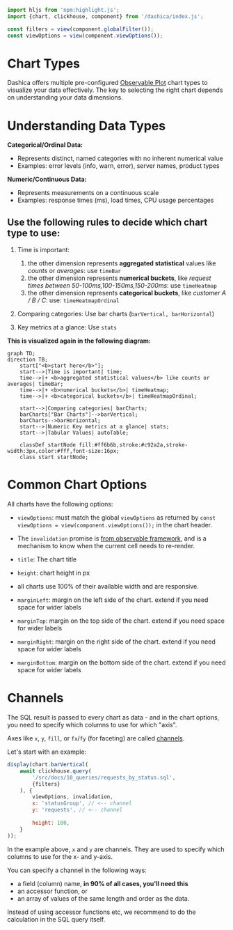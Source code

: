 ```js
import hljs from 'npm:highlight.js';
import {chart, clickhouse, component} from '/dashica/index.js';

const filters = view(component.globalFilter());
const viewOptions = view(component.viewOptions());
```

# Chart Types

Dashica offers multiple pre-configured [Observable Plot](https://observablehq.com/plot/getting-started) chart types to
visualize your data effectively. The key to selecting the right chart depends on understanding your data dimensions.

# Understanding Data Types

**Categorical/Ordinal Data:**

- Represents distinct, named categories with no inherent numerical value
- Examples: error levels (info, warn, error), server names, product types

**Numeric/Continuous Data:**

- Represents measurements on a continuous scale
- Examples: response times (ms), load times, CPU usage percentages

## Use the following rules to decide which chart type to use:

1. Time is important:
    1. the other dimension represents **aggregated statistical** values like *counts* or *averages*: use `timeBar`
    2. the other dimension represents **numerical buckets**, like *request times between 50-100ms,100-150ms,150-200ms*:
       use `timeHeatmap`
    3. the other dimension represents **categorical buckets**, like *customer A / B / C*: use: `timeHeatmapOrdinal`

2. Comparing categories: Use bar charts (`barVertical, barHorizontal`)

3. Key metrics at a glance: Use `stats`

**This is visualized again in the following diagram:**

```mermaid
graph TD;
direction TB;
    start["<b>start here</b>"];
    start-->|Time is important| time;
    time-->|+ <b>aggregated statistical values</b> like counts or averages| timeBar;
    time-->|+ <b>numerical buckets</b>| timeHeatmap;
    time-->|+ <b>categorical buckets</b>| timeHeatmapOrdinal;
    
    start-->|Comparing categories| barCharts;
    barCharts["Bar Charts"]-->barVertical;
    barCharts-->barHorizontal;
    start-->|Numeric Key metrics at a glance| stats;
    start-->|Tabular Values| autoTable;
    
    classDef startNode fill:#ff6b6b,stroke:#c92a2a,stroke-width:3px,color:#fff,font-size:16px;
    class start startNode;
```


# Common Chart Options

All charts have the following options:

- `viewOptions`: must match the global `viewOptions` as returned by `const viewOptions = view(component.viewOptions());`
  in the chart header.
- The `invalidation` promise is [from observable framework](https://observablehq.com/framework/reactivity#invalidation), and is a mechanism to know when the current cell needs to re-render.

- `title`: The chart title
- `height`: chart height in px
- all charts use 100% of their available width and are responsive.
- `marginLeft`: margin on the left side of the chart. extend if you need space for wider labels
- `marginTop`: margin on the top side of the chart. extend if you need space for wider labels
- `marginRight`: margin on the right side of the chart. extend if you need space for wider labels
- `marginBottom`: margin on the bottom side of the chart. extend if you need space for wider labels

# Channels

The SQL result is passed to every chart as data - and in the chart options, you need to specify which columns to use for which "axis".

Axes like `x`, `y`, `fill`, or `fx`/`fy` (for faceting) are called [channels](https://observablehq.com/plot/features/marks#marks-have-channels).

Let's start with an example:

```js echo
display(chart.barVertical(
    await clickhouse.query(
        '/src/docs/10_queries/requests_by_status.sql',
        {filters}
    ), {
        viewOptions, invalidation,
        x: 'statusGroup', // <-- channel
        y: 'requests', // <-- channel
        
        height: 100,
    }
));
```

In the example above, `x` and `y` are channels. They are used to specify which columns to use for the x- and y-axis.

You can specify a channel in the following ways:

- a field (column) name, **in 90% of all cases, you'll need this**
- an accessor function, or
- an array of values of the same length and order as the data.

Instead of using accessor functions etc, we recommend to do the calculation in
the SQL query itself.